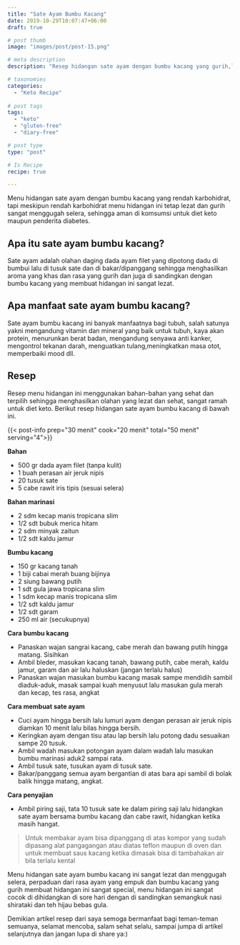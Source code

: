 ```yaml
---
title: "Sate Ayam Bumbu Kacang"
date: 2019-10-29T10:07:47+06:00
draft: true

# post thumb
image: "images/post/post-15.png"

# meta description
description: "Resep hidangan sate ayam dengan bumbu kacang yang gurih,lezat,sehat dan bergizi dan ramah untuk diet keto."

# taxonomies
categories:
  - "Keto Recipe"
  
# post tags
tags:
  - "keto"
  - "gluten-free"
  - "diary-free"

# post type
type: "post"

# Is Recipe
recipe: true

---
```


Menu hidangan sate ayam dengan bumbu kacang yang rendah karbohidrat, tapi meskipun rendah karbohidrat menu hidangan ini tetap lezat dan gurih sangat menggugah selera, sehingga aman di komsumsi untuk diet keto maupun penderita diabetes.

## Apa itu sate ayam bumbu kacang?

Sate ayam adalah olahan daging dada ayam filet yang dipotong dadu di bumbui lalu di tusuk sate dan di bakar/dipanggang sehingga menghasilkan aroma yang khas dan rasa yang gurih dan juga di sandingkan dengan bumbu kacang yang membuat hidangan ini sangat lezat.

## Apa manfaat sate ayam bumbu kacang?

Sate ayam bumbu kacang ini banyak manfaatnya bagi tubuh, salah satunya yakni mengandung vitamin dan mineral yang baik untuk tubuh, kaya akan protein, menurunkan berat badan, mengandung senyawa anti kanker, mengontrol tekanan darah, menguatkan tulang,meningkatkan masa otot, memperbaiki mood dll.

## Resep
Resep menu hidangan ini menggunakan bahan-bahan yang sehat dan terpilih sehingga menghasilkan olahan yang lezat dan sehat, sangat ramah untuk diet keto. Berikut resep hidangan sate ayam bumbu kacang di bawah ini.

{{< post-info prep="30 menit" cook="20 menit" total="50 menit" serving="4">}}

__Bahan__

- 500 gr dada ayam filet (tanpa kulit)
- 1 buah perasan air jeruk nipis
- 20 tusuk sate
- 5 cabe rawit iris tipis (sesuai selera)

__Bahan marinasi__

- 2 sdm kecap manis tropicana slim
- 1/2 sdt bubuk merica hitam
- 2 sdm minyak zaitun
- 1/2 sdt kaldu jamur

__Bumbu kacang__

- 150 gr kacang tanah
- 1 biji cabai merah buang bijinya
- 2 siung bawang putih
- 1 sdt gula jawa tropicana slim
- 1 sdm kecap manis tropicana slim
- 1/2 sdt kaldu jamur
- 1/2 sdt garam
- 250 ml air (secukupnya)

__Cara bumbu kacang__

- Panaskan wajan sangrai kacang, cabe merah dan bawang putih hingga matang. Sisihkan
- Ambil bleder, masukan kacang tanah, bawang putih, cabe merah, kaldu jamur, garam dan air lalu haluskan (jangan terlalu halus)
- Panaskan wajan masukan bumbu kacang masak sampe mendidih sambil diaduk-aduk, masak sampai kuah menyusut lalu masukan gula merah dan kecap, tes rasa, angkat

__Cara membuat sate ayam__

- Cuci ayam hingga bersih lalu lumuri ayam dengan perasan air jeruk nipis diamkan 10 menit lalu bilas hingga bersih.
- Keringkan ayam dengan tisu atau lap bersih lalu potong dadu sesuaikan sampe 20 tusuk.
- Ambil wadah masukan potongan ayam dalam wadah lalu masukan bumbu marinasi aduk2 sampai rata.
- Ambil tusuk sate, tusukan ayam di tusuk sate. 
- Bakar/panggang semua ayam bergantian di atas bara api sambil di bolak balik hingga matang, angkat.

__Cara penyajian__
- Ambil piring saji,  tata 10 tusuk sate ke dalam piring saji lalu hidangkan sate ayam bersama bumbu kacang dan cabe rawit, hidangkan ketika masih hangat.



>Untuk membakar ayam bisa dipanggang di atas kompor yang sudah dipasang alat pangagangan atau diatas teflon maupun di oven dan untuk membuat saus kacang ketika dimasak bisa di tambahakan air bila terlalu kental

Menu hidangan sate ayam bumbu kacang ini sangat lezat dan menggugah selera, perpaduan dari rasa ayam yang empuk dan bumbu kacang yang gurih membuat hidangan ini sangat special, menu hidangan ini sangat cocok di dihidangkan di sore hari dengan di sandingkan semangkuk nasi shirataki dan teh hijau bebas gula.

Demikian artikel resep dari saya semoga bermanfaat bagi teman-teman semuanya, selamat mencoba, salam sehat selalu, sampai jumpa di artikel selanjutnya dan jangan lupa di share ya:)
